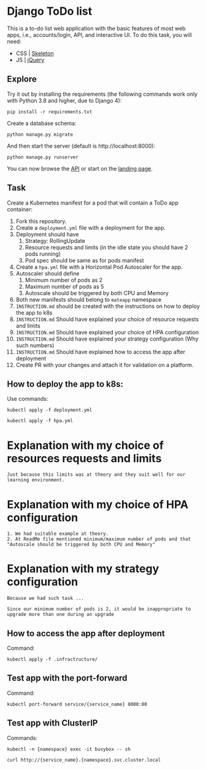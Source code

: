 # Django ToDo list

This is a to-do list web application with the basic features of most web apps, i.e., accounts/login, API, and interactive UI. To do this task, you will need:

- CSS | [Skeleton](http://getskeleton.com/)
- JS  | [jQuery](https://jquery.com/)

## Explore

Try it out by installing the requirements (the following commands work only with Python 3.8 and higher, due to Django 4):

```
pip install -r requirements.txt
```

Create a database schema:

```
python manage.py migrate
```

And then start the server (default is http://localhost:8000):

```
python manage.py runserver
```

You can now browse the [API](http://localhost:8000/api/) or start on the [landing page](http://localhost:8000/).

## Task

Create a Kubernetes manifest for a pod that will contain a ToDo app container:

1. Fork this repository.
1. Create a `deployment.yml` file with a deployment for the app.
1. Deployment should have
    1. Strategy: RollingUpdate
    1. Resource requests and limits (in the idle state you should have 2 pods running)
    1. Pod spec should be same as for pods manifest
1. Create a `hpa.yml` file with a Horizontal Pod Autoscaler for the app.
1. Autoscaler should define
    1. Minimum number of pods as 2
    2. Maximum number of pods as 5
    3. Autoscale should be triggered by both CPU and Memory
1. Both new manifests should belong to `mateapp` namespace
1. `INSTRUCTION.md` should be created with the instructions on how to deploy the app to k8s
1. `INSTRUCTION.md` Should have explained your choice of resource requests and limits
1. `INSTRUCTION.md` Should have explained your choice of HPA configuration
1. `INSTRUCTION.md` Should have explained your strategy configuration (Why such numbers)
1. `INSTRUCTION.md` Should have explained how to access the app after deployment
1. Create PR with your changes and attach it for validation on a platform.


## How to deploy the app to k8s:

Use commands:

```
kubectl apply -f deployment.yml
```

```
kubectl apply -f hpa.yml
```

# Explanation with my choice of resources requests and limits

```
Just because this limits was at theory and they suit well for our learning environment.
```

# Explanation with my choice of HPA configuration

```
1. We had suitable example at theory.
2. At ReadMe file mentioned minimum/maximum number of pods and that "Autoscale should be triggered by both CPU and Memory"
```

# Explanation with my strategy configuration

```
Because we had such task ...

Since our minimum number of pods is 2, it would be inappropriate to upgrade more than one during an upgrade
```

## How to access the app after deployment

Command:

```
kubectl apply -f .infractructure/
```

## Test app with the port-forward

Command:

```
kubectl port-forward service/{service_name} 8000:80
```

## Test app with ClusterIP

Commands:

```
kubectl -n {namespace} exec -it busybox -- sh
```

```
curl http://{service_name}.{namespace}.svc.cluster.local
```
